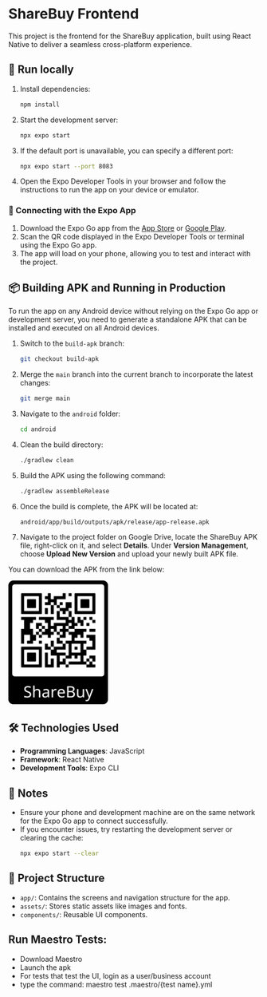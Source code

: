 # ShareBuy Frontend

This project is the frontend for the ShareBuy application, built using React Native to deliver a seamless cross-platform experience.

## 🚀 Run locally

1. Install dependencies:

   ```sh
   npm install
   ```

2. Start the development server:

   ```sh
   npx expo start
   ```

3. If the default port is unavailable, you can specify a different port:

   ```sh
   npx expo start --port 8083
   ```

4. Open the Expo Developer Tools in your browser and follow the instructions to run the app on your device or emulator.

### 📱 Connecting with the Expo App

1. Download the Expo Go app from the [App Store](https://apps.apple.com/) or [Google Play](https://play.google.com/).
2. Scan the QR code displayed in the Expo Developer Tools or terminal using the Expo Go app.
3. The app will load on your phone, allowing you to test and interact with the project.

## 📦 Building APK and Running in Production
   To run the app on any Android device without relying on the Expo Go app or development server, you need to generate a standalone APK that can be installed and executed on all Android devices.

1. Switch to the `build-apk` branch:
   ```sh
   git checkout build-apk
   ```
2. Merge the `main` branch into the current branch to incorporate the latest changes:
   ```sh
   git merge main
   ```
3. Navigate to the `android` folder:
   ```sh
   cd android
   ```

4. Clean the build directory:
   ```sh
   ./gradlew clean
   ```

5. Build the APK using the following command:
   ```sh
   ./gradlew assembleRelease
   ```

6. Once the build is complete, the APK will be located at:
   ```
   android/app/build/outputs/apk/release/app-release.apk
   ```
7. Navigate to the project folder on Google Drive, locate the ShareBuy APK file, right-click on it, and select **Details**. Under **Version Management**, choose **Upload New Version** and upload your newly built APK file.

You can download the APK from the link below:

   <img src="assets/images/APK_QR.png" alt="Download APK" width="200" />


## 🛠️ Technologies Used

- **Programming Languages**: JavaScript
- **Framework**: React Native
- **Development Tools**: Expo CLI

## 📝 Notes

- Ensure your phone and development machine are on the same network for the Expo Go app to connect successfully.
- If you encounter issues, try restarting the development server or clearing the cache:
  ```sh
  npx expo start --clear
  ```

## 📂 Project Structure

- `app/`: Contains the screens and navigation structure for the app.
- `assets/`: Stores static assets like images and fonts.
- `components/`: Reusable UI components.

## Run Maestro Tests:
- Download Maestro
- Launch the apk
- For tests that test the UI, login as a user/business account
- type the command: maestro test .maestro/{test name}.yml